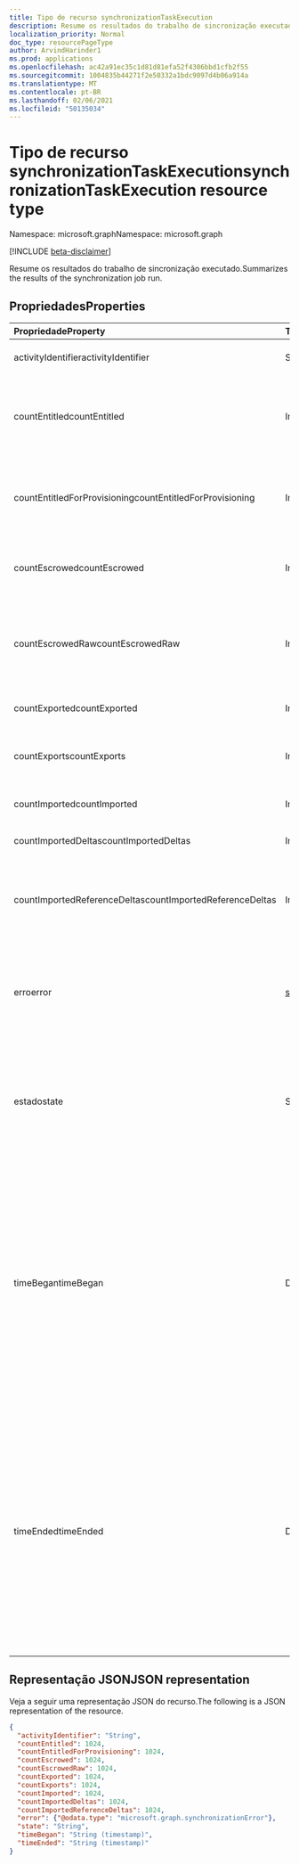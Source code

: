 ```yaml
---
title: Tipo de recurso synchronizationTaskExecution
description: Resume os resultados do trabalho de sincronização executado.
localization_priority: Normal
doc_type: resourcePageType
author: ArvindHarinder1
ms.prod: applications
ms.openlocfilehash: ac42a91ec35c1d81d81efa52f4306bbd1cfb2f55
ms.sourcegitcommit: 1004835b44271f2e50332a1bdc9097d4b06a914a
ms.translationtype: MT
ms.contentlocale: pt-BR
ms.lasthandoff: 02/06/2021
ms.locfileid: "50135034"
---
```

# <a name="synchronizationtaskexecution-resource-type"></a><span data-ttu-id="4622e-103">Tipo de recurso synchronizationTaskExecution</span><span class="sxs-lookup"><span data-stu-id="4622e-103">synchronizationTaskExecution resource type</span></span>

<span data-ttu-id="4622e-104">Namespace: microsoft.graph</span><span class="sxs-lookup"><span data-stu-id="4622e-104">Namespace: microsoft.graph</span></span>

[!INCLUDE [beta-disclaimer](../../includes/beta-disclaimer.md)]

<span data-ttu-id="4622e-105">Resume os resultados do trabalho de sincronização executado.</span><span class="sxs-lookup"><span data-stu-id="4622e-105">Summarizes the results of the synchronization job run.</span></span>

## <a name="properties"></a><span data-ttu-id="4622e-106">Propriedades</span><span class="sxs-lookup"><span data-stu-id="4622e-106">Properties</span></span>
| <span data-ttu-id="4622e-107">Propriedade</span><span class="sxs-lookup"><span data-stu-id="4622e-107">Property</span></span>     | <span data-ttu-id="4622e-108">Tipo</span><span class="sxs-lookup"><span data-stu-id="4622e-108">Type</span></span>   |<span data-ttu-id="4622e-109">Descrição</span><span class="sxs-lookup"><span data-stu-id="4622e-109">Description</span></span>|
|:---------------|:--------|:----------|
|<span data-ttu-id="4622e-110">activityIdentifier</span><span class="sxs-lookup"><span data-stu-id="4622e-110">activityIdentifier</span></span>           |<span data-ttu-id="4622e-111">String</span><span class="sxs-lookup"><span data-stu-id="4622e-111">String</span></span> |<span data-ttu-id="4622e-112">Identificador do trabalho executado.</span><span class="sxs-lookup"><span data-stu-id="4622e-112">Identifier of the job run.</span></span>|
|<span data-ttu-id="4622e-113">countEntitled</span><span class="sxs-lookup"><span data-stu-id="4622e-113">countEntitled</span></span>                |<span data-ttu-id="4622e-114">Int64</span><span class="sxs-lookup"><span data-stu-id="4622e-114">Int64</span></span>  |<span data-ttu-id="4622e-115">Contagem de entradas processadas que foram atribuídas para este aplicativo.</span><span class="sxs-lookup"><span data-stu-id="4622e-115">Count of processed entries that were assigned for this application.</span></span>|
|<span data-ttu-id="4622e-116">countEntitledForProvisioning</span><span class="sxs-lookup"><span data-stu-id="4622e-116">countEntitledForProvisioning</span></span> |<span data-ttu-id="4622e-117">Int64</span><span class="sxs-lookup"><span data-stu-id="4622e-117">Int64</span></span>  |<span data-ttu-id="4622e-118">Contagem de entradas processadas que foram atribuídas para provisionamento.</span><span class="sxs-lookup"><span data-stu-id="4622e-118">Count of processed entries that were assigned for provisioning.</span></span>|
|<span data-ttu-id="4622e-119">countEscrowed</span><span class="sxs-lookup"><span data-stu-id="4622e-119">countEscrowed</span></span>                |<span data-ttu-id="4622e-120">Int64</span><span class="sxs-lookup"><span data-stu-id="4622e-120">Int64</span></span>  |<span data-ttu-id="4622e-121">Contagem de entradas que foram escrotadas (erros).</span><span class="sxs-lookup"><span data-stu-id="4622e-121">Count of entries that were escrowed (errors).</span></span>|
|<span data-ttu-id="4622e-122">countEscrowedRaw</span><span class="sxs-lookup"><span data-stu-id="4622e-122">countEscrowedRaw</span></span>             |<span data-ttu-id="4622e-123">Int64</span><span class="sxs-lookup"><span data-stu-id="4622e-123">Int64</span></span>  |<span data-ttu-id="4622e-124">Contagem de entradas que foram escrotadas, incluindo registros gerados pelo sistema.</span><span class="sxs-lookup"><span data-stu-id="4622e-124">Count of entries that were escrowed, including system-generated escrows.</span></span>|
|<span data-ttu-id="4622e-125">countExported</span><span class="sxs-lookup"><span data-stu-id="4622e-125">countExported</span></span>                |<span data-ttu-id="4622e-126">Int64</span><span class="sxs-lookup"><span data-stu-id="4622e-126">Int64</span></span>  |<span data-ttu-id="4622e-127">Contagem de entradas exportadas.</span><span class="sxs-lookup"><span data-stu-id="4622e-127">Count of exported entries.</span></span>|
|<span data-ttu-id="4622e-128">countExports</span><span class="sxs-lookup"><span data-stu-id="4622e-128">countExports</span></span>                 |<span data-ttu-id="4622e-129">Int64</span><span class="sxs-lookup"><span data-stu-id="4622e-129">Int64</span></span>  |<span data-ttu-id="4622e-130">Contagem de entradas que devem ser exportadas.</span><span class="sxs-lookup"><span data-stu-id="4622e-130">Count of entries that were expected to be exported.</span></span>|
|<span data-ttu-id="4622e-131">countImported</span><span class="sxs-lookup"><span data-stu-id="4622e-131">countImported</span></span>                |<span data-ttu-id="4622e-132">Int64</span><span class="sxs-lookup"><span data-stu-id="4622e-132">Int64</span></span>  |<span data-ttu-id="4622e-133">Contagem de entradas importadas.</span><span class="sxs-lookup"><span data-stu-id="4622e-133">Count of imported entries.</span></span>|
|<span data-ttu-id="4622e-134">countImportedDeltas</span><span class="sxs-lookup"><span data-stu-id="4622e-134">countImportedDeltas</span></span>          |<span data-ttu-id="4622e-135">Int64</span><span class="sxs-lookup"><span data-stu-id="4622e-135">Int64</span></span>  |<span data-ttu-id="4622e-136">Contagem de alterações delta importadas.</span><span class="sxs-lookup"><span data-stu-id="4622e-136">Count of imported delta-changes.</span></span>|
|<span data-ttu-id="4622e-137">countImportedReferenceDeltas</span><span class="sxs-lookup"><span data-stu-id="4622e-137">countImportedReferenceDeltas</span></span> |<span data-ttu-id="4622e-138">Int64</span><span class="sxs-lookup"><span data-stu-id="4622e-138">Int64</span></span>  |<span data-ttu-id="4622e-139">Contagem de alterações delta importadas referentes às alterações de referência.</span><span class="sxs-lookup"><span data-stu-id="4622e-139">Count of imported delta-changes pertaining to reference changes.</span></span>|
|<span data-ttu-id="4622e-140">erro</span><span class="sxs-lookup"><span data-stu-id="4622e-140">error</span></span>                        |[<span data-ttu-id="4622e-141">synchronizationError</span><span class="sxs-lookup"><span data-stu-id="4622e-141">synchronizationError</span></span>](synchronization-synchronizationerror.md)|<span data-ttu-id="4622e-142">Se um erro foi encontrado, contém um **objeto synchronizationError** com detalhes.</span><span class="sxs-lookup"><span data-stu-id="4622e-142">If an error was encountered, contains a **synchronizationError** object with details.</span></span>|
|<span data-ttu-id="4622e-143">estado</span><span class="sxs-lookup"><span data-stu-id="4622e-143">state</span></span>                        |<span data-ttu-id="4622e-144">String</span><span class="sxs-lookup"><span data-stu-id="4622e-144">String</span></span> |<span data-ttu-id="4622e-145">Código resumindo o resultado dessa sequência.</span><span class="sxs-lookup"><span data-stu-id="4622e-145">Code summarizing the result of this run.</span></span> <span data-ttu-id="4622e-146">Os valores possíveis são: `Succeeded`, `Failed`, `EntryLevelErrors`.</span><span class="sxs-lookup"><span data-stu-id="4622e-146">Possible values are: `Succeeded`, `Failed`, `EntryLevelErrors`.</span></span>|
|<span data-ttu-id="4622e-147">timeBegan</span><span class="sxs-lookup"><span data-stu-id="4622e-147">timeBegan</span></span>                    |<span data-ttu-id="4622e-148">DateTimeOffset</span><span class="sxs-lookup"><span data-stu-id="4622e-148">DateTimeOffset</span></span>|<span data-ttu-id="4622e-149">Hora em que a tarefa foi iniciada.</span><span class="sxs-lookup"><span data-stu-id="4622e-149">Time when this job run began.</span></span> <span data-ttu-id="4622e-150">O tipo Timestamp representa informações de data e hora usando o formato ISO 8601 e está sempre no horário UTC.</span><span class="sxs-lookup"><span data-stu-id="4622e-150">The Timestamp type represents date and time information using ISO 8601 format and is always in UTC time.</span></span> <span data-ttu-id="4622e-151">Por exemplo, meia-noite em UTC no dia 1º de janeiro de 2014 teria esta aparência: `'2014-01-01T00:00:00Z'`.</span><span class="sxs-lookup"><span data-stu-id="4622e-151">For example, midnight UTC on Jan 1, 2014 would look like this: `'2014-01-01T00:00:00Z'`.</span></span>|
|<span data-ttu-id="4622e-152">timeEnded</span><span class="sxs-lookup"><span data-stu-id="4622e-152">timeEnded</span></span>                    |<span data-ttu-id="4622e-153">DateTimeOffset</span><span class="sxs-lookup"><span data-stu-id="4622e-153">DateTimeOffset</span></span>|<span data-ttu-id="4622e-154">Hora em que a tarefa foi encerrada.</span><span class="sxs-lookup"><span data-stu-id="4622e-154">Time when this job run ended.</span></span> <span data-ttu-id="4622e-155">O tipo Timestamp representa informações de data e hora usando o formato ISO 8601 e está sempre no horário UTC.</span><span class="sxs-lookup"><span data-stu-id="4622e-155">The Timestamp type represents date and time information using ISO 8601 format and is always in UTC time.</span></span> <span data-ttu-id="4622e-156">Por exemplo, meia-noite em UTC no dia 1º de janeiro de 2014 teria esta aparência: `'2014-01-01T00:00:00Z'`.</span><span class="sxs-lookup"><span data-stu-id="4622e-156">For example, midnight UTC on Jan 1, 2014 would look like this: `'2014-01-01T00:00:00Z'`.</span></span>|

## <a name="json-representation"></a><span data-ttu-id="4622e-157">Representação JSON</span><span class="sxs-lookup"><span data-stu-id="4622e-157">JSON representation</span></span>

<span data-ttu-id="4622e-158">Veja a seguir uma representação JSON do recurso.</span><span class="sxs-lookup"><span data-stu-id="4622e-158">The following is a JSON representation of the resource.</span></span>

<!-- {
  "blockType": "resource",
  "optionalProperties": [

  ],
  "@odata.type": "microsoft.graph.synchronizationTaskExecution"
}-->

```json
{
  "activityIdentifier": "String",
  "countEntitled": 1024,
  "countEntitledForProvisioning": 1024,
  "countEscrowed": 1024,
  "countEscrowedRaw": 1024,
  "countExported": 1024,
  "countExports": 1024,
  "countImported": 1024,
  "countImportedDeltas": 1024,
  "countImportedReferenceDeltas": 1024,
  "error": {"@odata.type": "microsoft.graph.synchronizationError"},
  "state": "String",
  "timeBegan": "String (timestamp)",
  "timeEnded": "String (timestamp)"
}

```

<!-- uuid: 8fcb5dbc-d5aa-4681-8e31-b001d5168d79
2015-10-25 14:57:30 UTC -->
<!--
{
  "type": "#page.annotation",
  "description": "synchronizationTaskExecution resource",
  "keywords": "",
  "section": "documentation",
  "tocPath": "",
  "suppressions": []
}
-->


